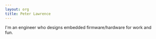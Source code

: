 ```yaml
---
layout: org
title: Peter Lawrence
---
```

I'm an engineer who designs embedded firmware/hardware for work and fun.
